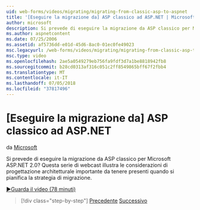 ```yaml
---
uid: web-forms/videos/migrating/migrating-from-classic-asp-to-aspnet
title: '[Eseguire la migrazione da] ASP classico ad ASP.NET | Microsoft Docs'
author: microsoft
description: Si prevede di eseguire la migrazione da ASP classico per Microsoft ASP.NET 2.0? Questa serie di webcast illustra la considerazione di progettazione architetturale importante...
ms.author: aspnetcontent
ms.date: 07/25/2006
ms.assetid: af5736dd-e01d-45d6-8ac0-01ec0fe49023
msc.legacyurl: /web-forms/videos/migrating/migrating-from-classic-asp-to-aspnet
msc.type: video
ms.openlocfilehash: 2ae5a0549279eb756fa9fdf3d7a1be8818942fb8
ms.sourcegitcommit: b28cd0313af316c051c2ff8549865bff67f2fbb4
ms.translationtype: MT
ms.contentlocale: it-IT
ms.lasthandoff: 07/05/2018
ms.locfileid: "37817496"
---
```

<a name="migrating-from-classic-asp-to-aspnet"></a>[Eseguire la migrazione da] ASP classico ad ASP.NET
====================
da [Microsoft](https://github.com/microsoft)

Si prevede di eseguire la migrazione da ASP classico per Microsoft ASP.NET 2.0? Questa serie di webcast illustra le considerazioni di progettazione architetturale importante da tenere presenti quando si pianifica la strategia di migrazione.

[&#9654;Guarda il video (78 minuti)](https://channel9.msdn.com/Blogs/ASP-NET-Site-Videos/migrating-from-classic-asp-to-aspnet)

> [!div class="step-by-step"]
> [Precedente](intro-to-aspnet-20-user-interface-elements.md)
> [Successivo](intro-to-aspnet-for-jsp-developers-welcome-to-aspnet-20.md)
